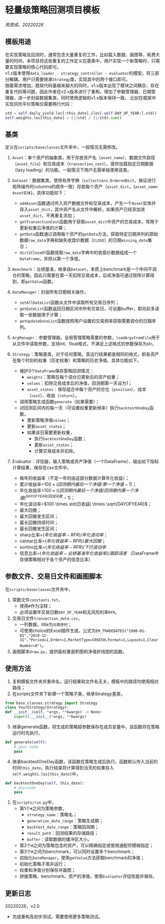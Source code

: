 # 轻量级策略回测项目模板

*苑思成，20220226*

## 模板用途
在实现策略及回测时，通常包含大量重复的工作，比如载入数据、画图等，耗费大量的时间，本项目将这些重复的工作定义在基类中，用户实现一个新策略时，只需要实现策略的核心代码即可。  
v1.x版本使用`data_loader - strategy_controller - evaluator`的模型，将三部分解耦，用户只需要继承`Strategy`类，实现其中的两个接口即可。  
随着需求增加，框架代码量越来越大的同时，v1.x版本出现了模块之间耦合、存在重复代码等问题，因此作者在v2.x版本进行了重构，增加了参数管理器、日期管理器，进一步封装数据集类，同时使用逻辑和v1.x版本保持一致。
比如在框架中实现风险平价策略仅需要两行代码：  
``` python
std = self.daily_yield.loc[:this_date].iloc[-self.DAY_OF_YEAR:].std()
self.weights.loc[this_date] = (1/std) / (1/std).sum()
```    

## 基类
定义在`scripts/baseclasses`文件夹中，一般情况无需修改。
1. `Asset`：单个资产的抽象类，用于存放资产名（`asset_name`）、数据文件路径（`asset_file`）和交易成本（`transection_cost`），提供加载指定日期数据（lazy loading）的功能，一般情况下用户无需单独使用该类。
   
2. `Dataset`：数据集类，使用有序字典（`collections.OrderedDict`，保证进行矩阵操作时columns的顺序一致）存放每个资产（`asset_dict`，{`asset_name`: `Asset实体`}，具体功能如下：
   - `addAsset`函数通过传入资产数据文件和交易成本，产生一个`Asset`实体并存入`asset_dict`，其中资产名从文件中解析，如果资产已经添加进`asset_dict`，不再重复添加；
   - `getTransectionCost`函数用于获取`asset_dict`中资产的交易成本，常用于更新权重后净值的计算；
   - `getData`函数通过调用每个资产的`getData`方法，获取特定日期序列的原始数据`raw_data`字典和缺失收盘价数据（`CLOSE`）的日期`missing_date`集合；
   - `dict2CloseDf`函数提取`raw_data`字典中的收盘价数据组成一个`DataFrame`，并除以第一个净值。
   
3. `Benchmark`：业绩基准，继承自`Dataset`，本质上benchmark是一个中间不调仓的策略，因此只需要在第一天扣除交易成本，后续净值可通过矩阵计算得到，即`getValue`函数。
   
4. `DateManager`：封装所有日期相关操作，
   - `setAllDateList`函数从文件中读取所有交易日序列；
   - `getDateList`函数返回日期区间中所有交易日，可设置buffer，即向前多读取一些数据用于计算；
   - `getUpdateDateList`函数按照用户设置的交易频率获取需要调仓的日期序列。
   
5. `ArgManager`：参数管理器，全局管理策略需要的参数，`loadArgsFromFile`用于从文件中读取参数，支持int、float格式，不满足上述格式的参数保存为str。
   
6. `Strategy`：策略基类，对于任何策略，其运行结果都是相同的格式，即各资产在每个时刻的权重（历史权重）和策略的历史净值。具体功能如下，
   - 维护3个`DataFrame`保存策略回测情况：
     - `weights`：策略在每个调仓日更新后的资产权重；
     - `values`：扣除交易成本后的净值，回测期第一天设为1；
     - `asset_states`：保存组合中每个资产的仓位（`position`）、成本（`cost`）、收益（`return`）。
   - 调用策略生成函数`generate`（如果需要）；
   - 对回测区间内的每一天（可设置权重更新频率）执行`backtestOneDay`函数，
     - 更新策略净值`values`；
     - 更新`asset_states`；
     - 如果该日需要更新权重，
       - 执行`backtestOneDay`函数；
       - 更新`asset_states`；
       - 计算交易成本并扣除。
   
7. Evaluator：评估器，输入策略或资产净值（一个DataFrame），输出如下指标计算结果，保存在csv文件中，
   - 每年的收益率（不足一年的由这部分数据计算年化收益）；
   - 累计收益率=$100 \times (回测期内最后一个净值/第一个净值-1)$；
   - 年化收益率=$100 \times ((回测期内最后一个净值/回测期内第一个净值)^{DAYOFYEAR/回测天数}-1)$；
   - 年化波动率=$100 \times std(日收益) \times \sqrt{DAYOFYEAR}$；
   - 最大回撤；
   - 最大回撤发生区间；
   - 最长回撤持续时间；
   - 最长回撤发生区间；
   - sharp比率=$(年化收益率-RFR)/年化波动率$；
   - calmar比率=$(年化收益率-RFR)/最大回撤$；
   - sortino比率=$(年化收益率-RFR)/下行波动率$
   - 信息比率=$(年化收益率-业绩基准年化收益率)/跟踪误差$ （DataFrame中存储策略相对于各个资产的信息比率）
  
## 参数文件、交易日文件和画图脚本
在`scripts/baseclasses`文件夹中，

1. 常数文件`constants.txt`，
   - 使用`#`作为注释；
   - 必须设置年交易日数`DAY_OF_YEAR`和无风险利率`RFR`。
2. 交易日文件`transection_date.csv`，
   - 一列数据，title为`日期序列`；
   - 可使用choice的Excel插件生成，公式为`EM_TRADEDATES("1990-01-01","2029-12-31","Period=1,Order=1,MarketType=CNSESH,Format=1,Layout=1,ClearNumber=0")`。
3. 画图脚本`draw.py`，提供画权重面积图和净值折线图的函数。


## 使用方法
1. 复制模板文件夹并重命名，运行结果和文件名无关，模板中的路径均使用相对路径；
2. 在scripts文件夹下新建一个策略子类，继承Strategy基类，
``` python
from base_classes.strategy import Strategy 
class YourStrategy(Strategy):  
def __init__(self, *args, **kwargs) -> None:  
    super().__init__(*args, **kwargs)
```

3. 继承generate函数，将生成的策略超参数保存在成员变量中，该函数将在策略运行时先执行，  
``` python
def generate(self):
    # your code
    pass
```

4. 继承backtestOneDay函数，该函数在策略生成后执行，函数默认传入当前的时间`this_date`，执行结束将计算得到当天的权重存入`self.weights.loc[this_date]`中，
``` python
def backtestOneDay(self, this_date):
    # yourcode
    pass
```

1. 在`scripts/run.py`中，
   - 第1个`#`之间为策略参数，
     - `strategy_name`：策略名；
     - `generation_date_range`：策略生成期；
     - `backtest_date_range`：策略回测期；
     - `result_path`：回测结果的存储路径；
     - `buffer`：读取数据的缓冲区大小。
   - 第2个`#`之间为策略包含的资产，可以精确指定或使用通配符模糊指定；
   - 第3个`#`之间为benchmark，可以同时设置多个benchmark；
   - 初始化`DateManager`，使用`getValue`方法获取benchmark的净值；
   - 初始化策略子类并运行；
   - 权重和净值分别保存并画图；
   - 拼接策略、benchmark、资产的净值，使用`Evaluator`评估性能并保存。


## 更新日志

20220226，v2.0
- 完成重构及初步测试，需要使用更多策略测试。


